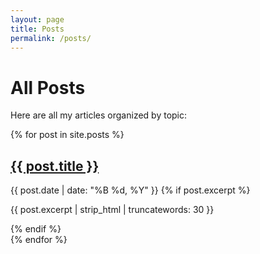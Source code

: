 ```yaml
---
layout: page
title: Posts
permalink: /posts/
---
```


# All Posts

Here are all my articles organized by topic:

<div class="posts">
  {% for post in site.posts %}
    <article class="post-item">
      <h2><a href="{{ post.url | relative_url }}">{{ post.title }}</a></h2>
      <time datetime="{{ post.date | date_to_xmlschema }}">{{ post.date | date: "%B %d, %Y" }}</time>
      {% if post.excerpt %}
        <p>{{ post.excerpt | strip_html | truncatewords: 30 }}</p>
      {% endif %}
    </article>
  {% endfor %}
</div>
